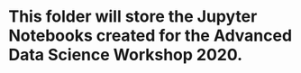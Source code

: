 # This folder will store the Jupyter Notebooks created for the Advanced Data Science Workshop 2020.
